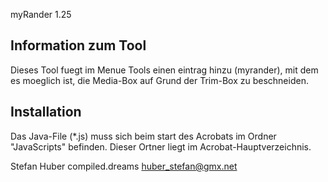 myRander 1.25

Information zum Tool
--------------------------
Dieses Tool fuegt im Menue Tools einen eintrag hinzu (myrander), mit dem es moeglich ist, die Media-Box auf Grund der Trim-Box zu beschneiden.


Installation
--------------------------
Das Java-File (*.js) muss sich beim start des Acrobats im Ordner "JavaScripts" befinden. Dieser Ortner liegt im Acrobat-Hauptverzeichnis.


Stefan Huber
compiled.dreams
huber_stefan@gmx.net